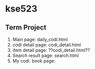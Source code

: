 # kse523
## Term Project
1. Main page: daily_codi.html
2. codi detail page: codi_detail.html
3. item detail page: ??codi_detail.html??
4. Search result page: search.html
5. My codi. book page: 
